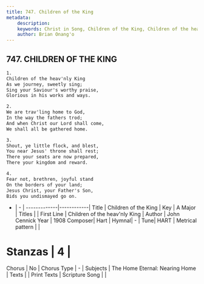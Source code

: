 ```yaml
---
title: 747. Children of the King
metadata:
    description: 
    keywords: Christ in Song, Children of the King, Children of the heav&#039;nly King, 
    author: Brian Onang'o
---
```



## 747. CHILDREN OF THE KING

```txt
1.
Children of the heav'nly King
As we journey, sweetly sing;
Sing your Saviour's worthy praise,
Glorious in his works and ways.

2.
We are trav'ling home to God,
In the way the fathers trod;
And when Christ our Lord shall come,
We shall all be gathered home.

3.
Shout, ye little flock, and blest,
You near Jesus' throne shall rest;
There your seats are now prepared,
There your kingdom and reward.

4.
Fear not, brethren, joyful stand
On the borders of your land;
Jesus Christ, your Father's Son,
Bids you undismayed go on.
```

- |   -  |
-------------|------------|
Title | Children of the King |
Key | A Major |
Titles |  |
First Line | Children of the heav&#039;nly King |
Author | John Cennick
Year | 1908
Composer| Hart |
Hymnal|  - |
Tune| HART |
Metrical pattern | |
# Stanzas | 4 |
Chorus | No |
Chorus Type | - |
Subjects | The Home Eternal: Nearing Home |
Texts |  |
Print Texts | 
Scripture Song |  |
  
